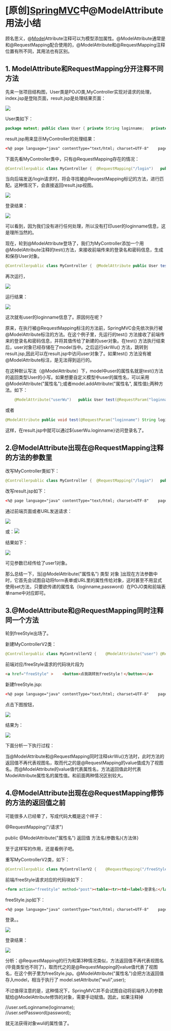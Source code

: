 # \[原创\][SpringMVC](https://so.csdn.net/so/search?q=SpringMVC)中@ModelAttribute用法小结

顾名思义，@[Model](https://so.csdn.net/so/search?q=Model)Attribute注释可以为模型添加属性。@ModelAttribute通常是和@RequestMapping配合使用的，@ModelAttribute和@RequestMapping注释位置有所不同，其用法也有区别。

## 1\. ModelAttribute和RequestMapping分开注释不同方法

先来一张项目结构图，User类是POJO类,MyController实现对请求的处理，index.jsp是登陆页面，result.jsp是处理结果页面：

![](https://img-blog.csdnimg.cn/20190328201228537.png?x-oss-process=image/watermark,type_ZmFuZ3poZW5naGVpdGk,shadow_10,text_aHR0cHM6Ly9ibG9nLmNzZG4ubmV0L3UwMTQ2NDU1MDg=,size_16,color_FFFFFF,t_70)

User类如下：

```java
package matest; public class User {	private String loginname;	private String password; 	public User() {		super();	} 	public User(String loginname, String password) {		this.loginname = loginname;		this.password = password;	} 	public String getLoginname() {		return loginname;	} 	public void setLoginname(String loginname) {		this.loginname = loginname;	} 	public String getPassword() {		return password;	} 	public void setPassword(String password) {		this.password = password;	} 	@Override	public String toString() {		return this.getLoginname() + this.getPassword();	}}
```

result.jsp用来显示MyController的处理结果：

```html
<%@ page language="java" contentType="text/html; charset=UTF-8"    pageEncoding="UTF-8"%><!DOCTYPE html PUBLIC "-//W3C//DTD HTML 4.01 Transitional//EN" "http://www.w3.org/TR/html4/loose.dtd"><html><head><meta http-equiv="Content-Type" content="text/html; charset=UTF-8"><title>Insert title here</title></head><body>你好${user.loginname}<br> </body></html>
```

下面先看MyController类中，只有@RequestMapping存在的情况：

```java
@Controllerpublic class MyController {	@RequestMapping("/login")	public String skrWu() {		return "result";	}}
```

当向后端发送/login请求时，将会寻找被@ReuqestMapping标记的方法，进行匹配。这种情况下，会直接返回result.jsp视图。

![](https://img-blog.csdnimg.cn/2019032819492315.png)

登录结果：

![](https://img-blog.csdnimg.cn/20190328194619712.png?x-oss-process=image/watermark,type_ZmFuZ3poZW5naGVpdGk,shadow_10,text_aHR0cHM6Ly9ibG9nLmNzZG4ubmV0L3UwMTQ2NDU1MDg=,size_16,color_FFFFFF,t_70)

可以看到，因为我们没有进行任何处理，所以没有打印user的loginname信息，这是理所当然的。

现在，轮到@ModelAttribute登场了，我们为MyController添加一个用@ModelAttribute注释的test()方法，来接收前端传来的登录名和密码信息，生成和保存User对象。

```java
@Controllerpublic class MyController {	@ModelAttribute	public User test(@RequestParam("loginname") String loginname, @RequestParam("password") String password) {		User user = new User();		user.setLoginname(loginname);		user.setPassword(password);		return user;	} 	@RequestMapping("/login")	public String skrWu() {		return "result";	}}
```

再次运行，

![](https://img-blog.csdnimg.cn/20190328195045614.png)

运行结果：

![](https://img-blog.csdnimg.cn/20190328195112879.png?x-oss-process=image/watermark,type_ZmFuZ3poZW5naGVpdGk,shadow_10,text_aHR0cHM6Ly9ibG9nLmNzZG4ubmV0L3UwMTQ2NDU1MDg=,size_16,color_FFFFFF,t_70)

这次就有user的loginname信息了。原因何在呢？

原来，在执行被@RequestMapping标注的方法前，SpringMVC会先依次执行被@ModelAttribute标注的方法。在这个例子里，先运行的test() 方法接收了前端传来的登录名和密码信息，并将其值传给了新建的user对象。在test() 方法执行结束后，user对象已经存储在了model当中。之后运行skrWu() 方法，跳转到result.jsp,因此可以在result.jsp中访问user对象了。如果test() 方法没有被@ModelAttribute标注，是无法得到运行的。

在这种默认写法（@ModelAttribute）下，model中user的属性名就是test()方法的返回类型User的小写。如果想要自定义模型中user的属性名，可以采用@ModelAttribute("属性名");或者model.addAttribute("属性名", 属性值);两种方法。如下：

```java
    @ModelAttribute("userWu")	public User test(@RequestParam("loginname") String loginname, @RequestParam("password") String password,Model model) {		User user = new User();		user.setLoginname(loginname);		user.setPassword(password);		return user;	} 
```

或者

```java
@ModelAttribute	public void test(@RequestParam("loginname") String loginname, @RequestParam("password") String password,Model model) {		User user = new User();		user.setLoginname(loginname);		user.setPassword(password);		model.addAttribute("userWu", user);	}
```

这样，在result.jsp中就可以通过${userWu.loginname}访问登录名了。

## 2.@ModelAttribute出现在@RequestMapping注释的方法的参数里

改写MyController类如下：

```java
@Controllerpublic class MyController { 	@RequestMapping("/login")	public String skrWu(@ModelAttribute("user1") User user) {		return "result";	}}
```

改写result.jsp如下：

```html
<%@ page language="java" contentType="text/html; charset=UTF-8"    pageEncoding="UTF-8"%><!DOCTYPE html PUBLIC "-//W3C//DTD HTML 4.01 Transitional//EN" "http://www.w3.org/TR/html4/loose.dtd"><html><head><meta http-equiv="Content-Type" content="text/html; charset=UTF-8"><title>Insert title here</title></head><body>你好${user1.loginname}<br>${user1.password}<br></body></html>
```

通过前端页面或者URL发送请求：

![](https://img-blog.csdnimg.cn/20190328212907263.png)

或：![](https://img-blog.csdnimg.cn/2019032821293538.png)

结果如下：

![](https://img-blog.csdnimg.cn/20190328213013709.png)

可见参数已经传给了user1对象。

那么总结一下，当\[@ModelAttribute("属性名") 类型 对象 \]出现在方法参数中时，它首先会试图自动将form表单或URL里的属性传给对象，这时甚至不用显式使用set方法，只要欲传递的属性名（loginname,password）在POJO类和前端表单name中对应即可。

## 3.@ModelAttribute和@RequestMapping同时注释同一个方法

轮到freeStyle出场了。

新建MyControllerV2类：

```java
@Controllerpublic class MyControllerV2 {	@ModelAttribute("user")	@RequestMapping("/freeStyle")	public String skrWu() {        //freeStyle:将要跳转的视图名        //user(属性名)=result(属性值) 		return "result";	}}
```

前端对应/freeStyle请求的代码块片段为

```html
<a href="freeStyle" >    <button>点我跳转到freeStyle！</button></a>
```

新建freeStyle.jsp:

```html
<%@ page language="java" contentType="text/html; charset=UTF-8"    pageEncoding="UTF-8"%><!DOCTYPE html PUBLIC "-//W3C//DTD HTML 4.01 Transitional//EN" "http://www.w3.org/TR/html4/loose.dtd"><html><head><meta http-equiv="Content-Type" content="text/html; charset=UTF-8"><title>Insert title here</title></head><body>${user}</body></html>
```

点击下图按钮，

![](https://img-blog.csdnimg.cn/20190328221000436.png)

结果为：

![](https://img-blog.csdnimg.cn/20190328221044112.png)

下面分析一下执行过程：

 当@ModelAttribute和@RequestMapping同时注释skrWu()方法时，此时方法的返回值不再代表视图名，取而代之的是@RequestMapping的value值成为了视图名。而@ModelAttribute的value值代表属性名，方法返回值此时代表ModelAttribute属性名的属性值。和前面两种情况区别较大。

## 4.@ModelAttribute出现在@RequestMapping修饰的方法的返回值之前

可能很多人已经晕了，写成代码大概是这个样子：

@RequestMapping("/请求")

public @ModelAttribute("属性名") 返回值 方法名(参数名){方法体}

至于这样写的作用，还是看例子吧。

重写MyControllerV2类，如下：

```java
@Controllerpublic class MyControllerV2 {	@RequestMapping("/freeStyle")	public @ModelAttribute("wuli") User test(@RequestParam("loginname") String loginname,			@RequestParam("password") String password) {		User user = new User();		user.setLoginname(loginname);		user.setPassword(password);		return user;	}}
```

前端/freeStyle请求对应的代码块如下：

```html
<form action="freeStyle" method="post"><table><tr><td><label>登录名:</label></td><td><input type="text" id="logins" name="loginname" ></td></tr><tr><td><label>密码:</label></td><td><input type="text" id="password" name="password" ></td></tr><tr> <td><input type="submit" id="submit" value="登录" ></td></tr></table></form>
```

freeStyle.jsp如下：

```html
<%@ page language="java" contentType="text/html; charset=UTF-8"    pageEncoding="UTF-8"%><!DOCTYPE html PUBLIC "-//W3C//DTD HTML 4.01 Transitional//EN" "http://www.w3.org/TR/html4/loose.dtd"><html><head><meta http-equiv="Content-Type" content="text/html; charset=UTF-8"><title>Insert title here</title></head><body>你好，${wuli.loginname}</body></html>
```

登录。。

![](https://img-blog.csdnimg.cn/20190328223245935.png)

登录结果：

![](https://img-blog.csdnimg.cn/20190328223320704.png)

分析：@RequestMapping的行为和第3种情况类似，方法返回值不再代表视图名(毕竟类型也不同了)，取而代之的是@RequestMapping的value值代表了视图名，在这个例子里为freeStyle.jsp。@ModelAttribute("属性名")会把方法返回值存入model，相当于执行了 model.setAttribute("wuli",user);

不过值得注意的是，这种情况下，SpringMVC并不会试图自动将前端传入的参数赋给@ModelAttribute修饰的对象，需要手动赋值。因此，如果注释掉

//user.setLoginname(loginname);  
//user.setPassword(password);

就无法获得对象wuli的属性值了。


